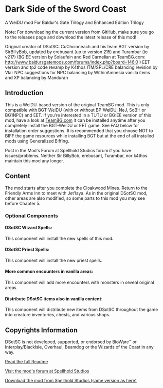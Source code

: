 # Dark Side of the Sword Coast
A WeiDU mod For Baldur's Gate Trilogy and Enhanced Edition Trilogy

Note: For downloading the current version from GitHub, make sure you go to the releases page and download the latest release of this mod!

Original creator of DSotSC: CuChoinneach and his team
BGT version by SirBillyBob, updated by erebusant (up to version 215) and Turambar (to v217)
(BG:EE version by Solaufein and Red Carnelian at TeamBG.com: 
http://www.baldursgatemods.com/forums/index.php?board=146.0 )
EET version and tp2 code revamp by K4thos
ITM/SPL/CRE balancing revision by Vlar
NPC suggestions for NPC balancing by WithinAmnesia
vanilla items and XP balancing by Manduran

## Introduction

This is a WeiDU-based version of the original TeamBG mod.  This is only compatible with BGT-WeiDU (with or without BP-WeiDU, NeJ, SoBH or BG1NPC) and EET. If you're interested in a TUTU or BG:EE version of this mod, have a look at 
[TeamBG.com](http://www.baldursgatemods.com/forums/index.php?board=146.0)
It can be installed anytime after you completely install the BGT-WeiDU or EET game. See FAQ below for installation order suggestions. It is recommended that you choose NOT to BIFF the game resources while installing BGT but at the end of all installed mods using Generalized Biffing.

Post in the Mod's Forum at Spellhold Studios forum if you have issues/problems. Neither Sir BillyBob, erebusant, Turambar, nor k4thos maintain this mod any longer.

## Content

The mod starts after you complete the Cloakwood Mines.  Return to the Friendly Arms Inn to meet with Jet'laya.  As in the original DSotSC mod, other areas are also modified, so some parts to this mod you may see before Chapter 5.

### Optional Components
#### DSotSC Wizard Spells:
This component will install the new spells of this mod.

#### DSotSC Priest Spells: 
This component will install the new priest spells.

#### More common encounters in vanilla areas:
This component will add more encounters with monsters in seveal original areas.

#### Distribute DSotSC items also in vanilla content:
This component will distribute new items from DSotSC throughout the game into creature inventories, chests, and various shops.

## Copyrights Information
DSotSC is not developed, supported, or endorsed by BioWare™ or Interplay/BlackIsle, Overhaul, Beamdog or the Wizards of the Coast in any way.


[Read the full Readme](http://spellholdstudios.github.io/SpellholdStudios.github.io/readmes/readme.english.dsotsc.txt)

[Visit the mod's forum at Spellhold Studios](http://www.shsforums.net/forum/202-dsotsc-bgt/)

[Download the mod from Spellhold Studios (same version as here)](http://www.shsforums.net/files/file/66-dark-side-of-the-sword-coast/)

